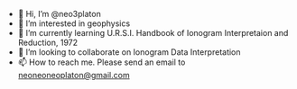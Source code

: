 - 👋 Hi, I’m @neo3platon
- 👀 I’m interested in geophysics
- 🌱 I’m currently learning U.R.S.I. Handbook of Ionogram Interpretaion and Reduction, 1972
- 💞️ I’m looking to collaborate on Ionogram Data Interpretation
- 📫 How to reach me. Please send an email to neoneoneoplaton@gmail.com

<!---
neo3platon/neo3platon is a ✨ special ✨ repository because its `README.md` (this file) appears on your GitHub profile.
You can click the Preview link to take a look at your changes.
--->

